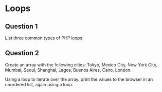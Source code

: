 Loops
=====

Question 1
----------

List three common types of PHP loops



Question 2
----------

Create an array with the following cities: Tokyo, Mexico City, New York City, Mumbai, Seoul, Shanghai, Lagos, Buenos Aires, Cairo, London.

Using a loop to iterate over the array. print the values to the browser in an unordered list, again using a loop.
